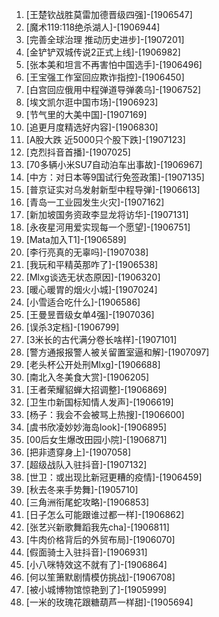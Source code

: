 
1. [王楚钦战胜莫雷加德晋级四强]-[1906547]
1. [魔术119:118绝杀湖人]-[1906944]
1. [完善全球治理 推动历史进步]-[1907201]
1. [金铲铲双城传说2正式上线]-[1906982]
1. [张本美和坦言不再害怕中国选手]-[1906496]
1. [王宝强工作室回应欺诈指控]-[1906450]
1. [白宫回应俄用中程弹道导弹袭乌]-[1906752]
1. [埃文凯尔逛中国市场]-[1906923]
1. [节气里的大美中国]-[1907169]
1. [追更月度精选好内容]-[1906830]
1. [A股大跌 近5000只个股下跌]-[1907123]
1. [克烈抖音首播]-[1907025]
1. [70多辆小米SU7自动泊车出事故]-[1906967]
1. [中方：对日本等9国试行免签政策]-[1907135]
1. [普京证实对乌发射新型中程导弹]-[1906613]
1. [青岛一工业园发生火灾]-[1907162]
1. [新加坡国务资政李显龙将访华]-[1907131]
1. [永夜星河用爱实现每一个愿望]-[1906751]
1. [Mata加入T1]-[1906589]
1. [李行亮真的无辜吗]-[1907038]
1. [我玩和平精英那咋了]-[1906538]
1. [Mlxg谈选无状态原因]-[1906320]
1. [暖心暖胃的烟火小城]-[1907024]
1. [小雪适合吃什么]-[1906586]
1. [王曼昱晋级女单4强]-[1907036]
1. [误杀3定档]-[1906799]
1. [3米长的古代满分卷长啥样]-[1907101]
1. [警方通报报警人被关留置室逼和解]-[1907097]
1. [老头杯公开处刑Mlxg]-[1906688]
1. [南北入冬美食大赏]-[1906205]
1. [王者荣耀貂蝉大招调整]-[1906869]
1. [卫生巾新国标知情人发声]-[1906619]
1. [杨子：我会不会被骂上热搜]-[1906600]
1. [虞书欣凌妙妙海岛look]-[1906895]
1. [00后女生爆改田园小院]-[1906871]
1. [把非遗穿身上]-[1907058]
1. [超级战队入驻抖音]-[1907132]
1. [世卫：或出现比新冠更糟的疫情]-[1906459]
1. [秋去冬来手势舞]-[1905710]
1. [三角洲衔尾蛇攻略]-[1906853]
1. [日子怎么可能跟谁过都一样]-[1906862]
1. [张艺兴新歌舞蹈我先cha]-[1906811]
1. [牛肉价格背后的外贸布局]-[1906070]
1. [假面骑士入驻抖音]-[1906931]
1. [小八咪特效这不就有了]-[1906864]
1. [何以笙箫默剧情模仿挑战]-[1906708]
1. [被小城博物馆惊艳到了]-[1905999]
1. [一米的玫瑰花跟糖葫芦一样甜]-[1905694]